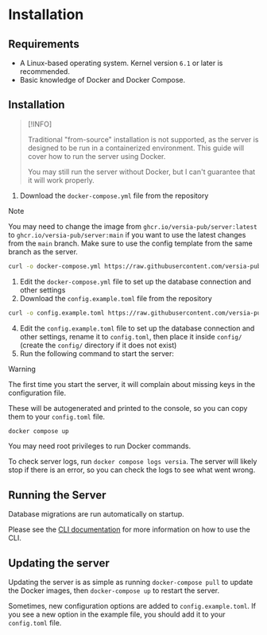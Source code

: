 # Installation

## Requirements

- A Linux-based operating system. Kernel version `6.1` or later is recommended.
- Basic knowledge of Docker and Docker Compose.

## Installation

> [!INFO]
>
> Traditional "from-source" installation is not supported, as the server is designed to be run in a containerized environment. This guide will cover how to run the server using Docker.
>
> You may still run the server without Docker, but I can't guarantee that it will work properly.

1. Download the `docker-compose.yml` file from the repository

> [!NOTE]
> You may need to change the image from `ghcr.io/versia-pub/server:latest` to `ghcr.io/versia-pub/server:main` if you want to use the latest changes from the `main` branch. Make sure to use the config template from the same branch as the server.

```bash
curl -o docker-compose.yml https://raw.githubusercontent.com/versia-pub/server/v0.7.0/docker-compose.yml
```
1. Edit the `docker-compose.yml` file to set up the database connection and other settings
2. Download the `config.example.toml` file from the repository

```bash
curl -o config.example.toml https://raw.githubusercontent.com/versia-pub/server/v0.7.0/config/config.example.toml
```
4. Edit the `config.example.toml` file to set up the database connection and other settings, rename it to `config.toml`, then place it inside `config/` (create the `config/` directory if it does not exist)
5. Run the following command to start the server:

> [!WARNING]
> The first time you start the server, it will complain about missing keys in the configuration file.
>
> These will be autogenerated and printed to the console, so you can copy them to your `config.toml` file.

```bash
docker compose up
```

You may need root privileges to run Docker commands.

To check server logs, run `docker compose logs versia`. The server will likely stop if there is an error, so you can check the logs to see what went wrong.

## Running the Server

Database migrations are run automatically on startup.

Please see the [CLI documentation](../cli/index.md) for more information on how to use the CLI.

## Updating the server

Updating the server is as simple as running `docker-compose pull` to update the Docker images, then `docker-compose up` to restart the server.

Sometimes, new configuration options are added to `config.example.toml`. If you see a new option in the example file, you should add it to your `config.toml` file.
